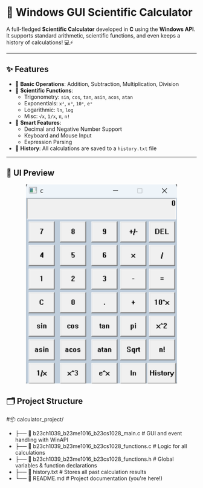 # 🧮 Windows GUI Scientific Calculator

A full-fledged **Scientific Calculator** developed in **C** using the **Windows API**. It supports standard arithmetic, scientific functions, and even keeps a history of calculations! 💻⚡

---

## ✨ Features

- 🧮 **Basic Operations**: Addition, Subtraction, Multiplication, Division
- 📐 **Scientific Functions**:
  - Trigonometry: `sin`, `cos`, `tan`, `asin`, `acos`, `atan`
  - Exponentials: `x²`, `x³`, `10ˣ`, `eˣ`
  - Logarithmic: `ln`, `log`
  - Misc: `√x`, `1/x`, `π`, `n!`
- 🧠 **Smart Features**:
  - Decimal and Negative Number Support
  - Keyboard and Mouse Input
  - Expression Parsing
- 💾 **History**: All calculations are saved to a `history.txt` file

---

## 📸 UI Preview

<p align="center">
  <img src="https://github.com/Rajas2706/calc/blob/main/Screenshot%20.png" alt="Calculator UI" width="400"/>
</p>

## 🗂️ Project Structure

#📦 calculator_project/
- ├── 📄 b23ch1039_b23me1016_b23cs1028_main.c         # GUI and event handling with WinAPI
- ├── 📄 b23ch1039_b23me1016_b23cs1028_functions.c    # Logic for all calculations
- ├── 📄 b23ch1039_b23me1016_b23cs1028_functions.h    # Global variables & function declarations
- ├── 📄 history.txt                                  # Stores all past calculation results
- └── 📄 README.md                                     # Project documentation (you're here!)

